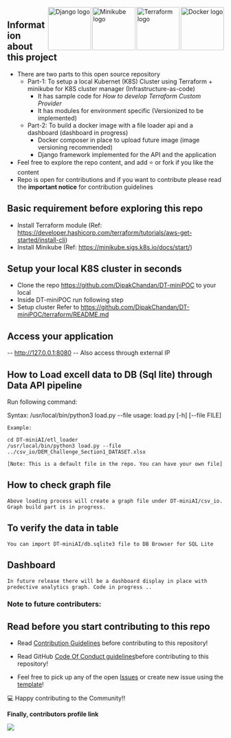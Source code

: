 <a href="https://docker.com">
    <img src="https://raw.githubusercontent.com/DipakChandan/DT-miniPOC/assets/docker_logo.png" alt="Docker logo" title="Docker" align="right" height="100" />
</a>
<a href="https://terraform.io">
    <img src="https://raw.githubusercontent.com/DipakChandan/DT-miniPOC/assets/terraform_logo.png" alt="Terraform logo" title="Terraform" align="right" height="100" />
</a>
<a href="https://minikube.sigs.k8s.io">
    <img src="https://raw.githubusercontent.com/DipakChandan/DT-miniPOC/assets/minikube_logo.png" alt="Minikube logo" title="Minikube" align="right" height="100" />
</a>
<a href="https://www.djangoproject.com">
    <img src="https://raw.githubusercontent.com/DipakChandan/DT-miniPOC/assets/django_logo.png" alt="Django logo" title="Django" align="right" height="100" />
</a>


## Information about this project
- There are two parts to this open source repository 
	- Part-1: To setup a local Kubernet (K8S) Cluster using Terraform + minikube for K8S cluster manager (Infrastructure-as-code)  
		- It has sample code for *How to develop Terraform Custom Provider*
		- It has modules for environment specific (Versionized to be implemented)
	- Part-2: To build a docker image with a file loader api and a dashboard (dashboard in progress)
		- Docker composer in place to upload future image (image versioning recommended)
		- Django framework implemented for the API and the application
- Feel free to explore the repo content, and add :star: or fork if you like the content
- Repo is open for contributions and if you want to contribute please read the **important notice** for contribution guidelines


## Basic requirement before exploring this repo
- Install Terraform module (Ref: https://developer.hashicorp.com/terraform/tutorials/aws-get-started/install-cli)
- Install Minikube (Ref: https://minikube.sigs.k8s.io/docs/start/)


## Setup your local K8S cluster in seconds 
- Clone the repo https://github.com/DipakChandan/DT-miniPOC to your local
- Inside DT-miniPOC run following step
- Setup cluster Refer to https://github.com/DipakChandan/DT-miniPOC/terraform/README.md

## Access your application 
-- http://127.0.0.1:8080
-- Also access through external IP 

## How to Load excell data to DB (Sql lite) through Data API pipeline

  Run following command:

  Syntax: /usr/local/bin/python3 load.py --file <filename>
	usage: load.py [-h] [--file FILE]

	Example:

 	cd DT-miniAI/etl_loader
 	/usr/local/bin/python3 load.py --file ../csv_io/DEM_Challenge_Section1_DATASET.xlsx

 	[Note: This is a default file in the repo. You can have your own file]

	
 ## How to check graph file

 	Above loading process will create a graph file under DT-miniAI/csv_io. Graph build part is in progress.

 ## To verify the data in table

	You can import DT-miniAI/db.sqlite3 file to DB Browser for SQL Lite

 ## Dashboard

 	In future release there will be a dashboard display in place with predective analytics graph. Code in progress ..




### Note to future contributers:


## Read before you start contributing to this repo
- Read [Contribution Guidelines](./CONTRIBUTING.md) before contributing to this repository!

- Read GitHub [Code Of Conduct guidelines](./CODE_OF_CONDUCT.md)before contributing to this repository!

- Feel free to pick up any of the open [Issues](https://github.com/DipakChandan/DT-miniPOC/issues) or create new issue using the [template](https://github.com/DipakChandan/DT-miniPOC/issues/new/choose)!


:computer: Happy contributing to the Community!!

**Finally, contributors profile link**

<a href="https://github.com/DipakChandan/DT-miniPOC/contribute">
 <img src="https://contrib.rocks/image?repo=DipakChandan/DT-miniPOC" />
</a>
